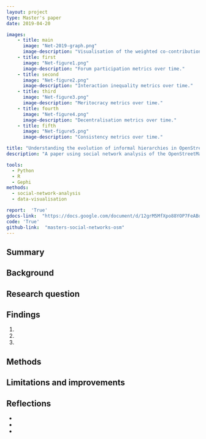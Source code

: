 ```yaml
---
layout: project
type: Master's paper
date: 2019-04-20

images:
    - title: main
      image: "Net-2019-graph.png"
      image-description: "Visualisation of the weighted co-contribution network within the OSM Forum social network for March 2019. Edges connect authors (nodes) if they comment on the same topic, width of the edge represents number of interactions and the colour indicates number of lifetime map edits by the authors connected."
    - title: first
      image: "Net-figure1.png"
      image-description: "Forum participation metrics over time."
    - title: second
      image: "Net-figure2.png"
      image-description: "Interaction inequality metrics over time."
    - title: third
      image: "Net-figure3.png"
      image-description: "Meritocracy metrics over time."
    - title: fourth
      image: "Net-figure4.png"
      image-description: "Decentralisation metrics over time."
    - title: fifth
      image: "Net-figure5.png"
      image-description: "Consistency metrics over time."

title: "Understanding the evolution of informal hierarchies in OpenStreetMap"
description: "A paper using social network analysis of the OpenStreetMap Forum to explore the role of informal hierarchies within the OpenStreetMap community and understand how they change over time."

tools:
  - Python
  - R
  - Gephi
methods:
  - social-network-analysis
  - data-visualisation

report:  'True'
gdocs-link:  "https://docs.google.com/document/d/12grM5MfXpo88YOP7FeABqvumwlrL_wyY9rUpt5oZLD8/"
code: 'True'
github-link:  "masters-social-networks-osm"
---
```


## Summary



## Background


## Research question



## Findings
1)
2)
3)

## Methods

## Limitations and improvements

## Reflections
-
-
-
